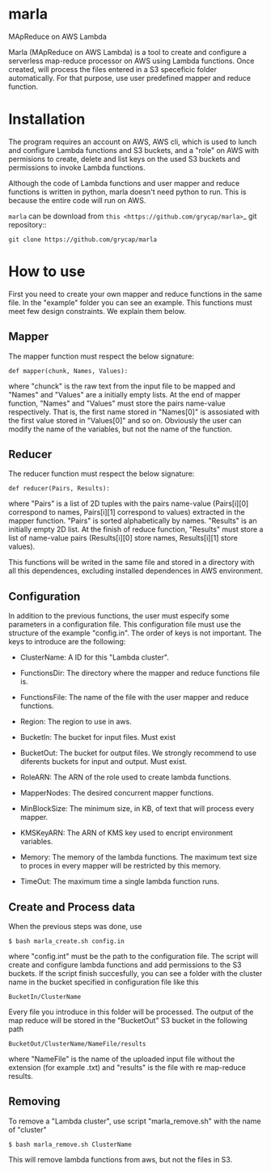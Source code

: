 # marla
MApReduce on AWS Lambda

Marla (MApReduce on AWS Lambda) is a tool to create and configure a serverless map-reduce processor on AWS using Lambda functions. Once created, will process the files entered in a S3 speceficic folder automatically. For that purpose, use user predefined mapper and reduce function.

# Installation

The program requires an account on AWS, AWS cli, which is used to lunch and configure Lambda functions and S3 buckets, and a "role" on AWS with permisions to create, delete and list keys on the used S3 buckets and permissions to invoke Lambda functions.

Although the code of Lambda functions and user mapper and reduce functions is written in python, marla doesn't need python to run. This is because the entire code will run on AWS.

`marla` can be download from `this <https://github.com/grycap/marla>`_ git repository::

  `git clone https://github.com/grycap/marla`
  

# How to use

First you need to create your own mapper and reduce functions in the same file. In the "example" folder you can see an example. This functions must meet few design constraints. We explain them below.

## Mapper

The mapper function must respect the below signature:

  `def mapper(chunk, Names, Values):`
  
where "chunck" is the raw text from the input file to be mapped and "Names" and "Values" are a initially empty lists. At the end of mapper function, "Names" and "Values" must store the pairs name-value respectively. That is, the first name stored in "Names[0]" is assosiated with the first value stored in "Values[0]" and so on. Obviously the user can modify the name of the variables, but not the name of the function.

## Reducer

The reducer function must respect the below signature:
  
  `def reducer(Pairs, Results):`
  
 where "Pairs" is a list of 2D tuples with the pairs name-value (Pairs[i][0] correspond to names, Pairs[i][1] correspond to values) extracted in the mapper function. "Pairs" is sorted alphabetically by names. "Results" is an initially empty 2D list. At the finish of reduce function, "Results" must store a list of name-value pairs (Results[i][0] store names, Results[i][1] store values). 
 
 This functions will be writed in the same file and stored in a directory with all this dependences, excluding installed dependences in AWS environment.
 
## Configuration
 
 In addition to the previous functions, the user must especify some parameters in a configuration file. This configuration file must use the structure of the example "config.in". The order of keys is not important. The keys to introduce are the following:
 
  * ClusterName: A ID for this "Lambda cluster".
  
  * FunctionsDir: The directory where the mapper and reduce functions file is.
  
  * FunctionsFile: The name of the file with the user mapper and reduce functions.
  
  * Region: The region to use in aws.
  
  * BucketIn: The bucket for input files. Must exist
  
  * BucketOut: The bucket for output files. We strongly recommend to use diferents buckets for input and output. Must exist.
  
  * RoleARN: The ARN of the role used to create lambda functions.
  
  * MapperNodes: The desired concurrent mapper functions.
  
  * MinBlockSize: The minimum size, in KB, of text that will process every mapper.
   
  * KMSKeyARN: The ARN of KMS key used to encript environment variables.
  
  * Memory: The memory of the lambda functions. The maximum text size to proces in every mapper will be restricted by this memory.
  
  * TimeOut: The maximum time a single lambda function runs.
 
 
## Create and Process data
 
 When the previous steps was done, use
 
 `$ bash marla_create.sh config.in`
 
 where "config.int" must be the path to the configuration file. The script will create and configure lambda functions and add permissions to the S3 buckets. If the script finish succesfully, you can see a folder with the cluster name in the bucket specified in configuration file like this
 
 `BucketIn/ClusterName`
 
Every file you introduce in this folder will be processed. The output of the map reduce will be stored in the "BucketOut" S3 bucket in the following path

`BucketOut/ClusterName/NameFile/results`

where "NameFile" is the name of the uploaded input file without the extension (for example .txt) and "results" is the file with re map-reduce results.  

## Removing

To remove a "Lambda cluster", use script "marla_remove.sh" with the name of "cluster"

`$ bash marla_remove.sh ClusterName`

This will remove lambda functions from aws, but not the files in S3.
